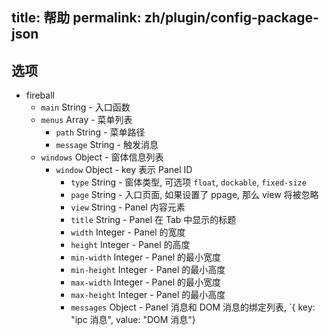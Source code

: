 title: 帮助
permalink: zh/plugin/config-package-json
---

## 选项

 * fireball
   * `main` String - 入口函数
   * `menus` Array - 菜单列表
     * `path` String - 菜单路径
     * `message` String - 触发消息
   * `windows` Object - 窗体信息列表
     * `window` Object - key 表示 Panel ID
       * `type` String - 窗体类型, 可选项 `float`, `dockable`, `fixed-size`
       * `page` String - 入口页面, 如果设置了 ppage, 那么 view 将被忽略
       * `view` String - Panel 内容元素
       * `title` String - Panel 在 Tab 中显示的标题
       * `width` Integer - Panel 的宽度
       * `height` Integer - Panel 的高度
       * `min-width` Integer - Panel 的最小宽度
       * `min-height` Integer - Panel 的最小高度
       * `max-width` Integer - Panel 的最小宽度
       * `max-height` Integer - Panel 的最小高度
       * `messages` Object - Panel 消息和 DOM 消息的绑定列表, `{ key: "ipc 消息", value: "DOM 消息"}


